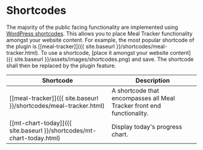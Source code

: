 # Shortcodes

The majority of the public facing functionality are implemented using [WordPress shortcodes](https://codex.wordpress.org/Shortcode_API). This allows you to place Meal Tracker functionality amongst your website content. For example, the most popular shortcode of the plugin is [[meal-tracker]]({{ site.baseurl }}/shortcodes/meal-tracker.html). To use a shortcode, [place it amongst your website content]({{ site.baseurl }}/assets/images/shortcodes.png) and save. The shortcode shall then be replaced by the plugin feature. 

|Shortcode|Description|    
|--|--|
|[[meal-tracker]]({{ site.baseurl }}/shortcodes/meal-tracker.html) |A shortcode that encompasses all Meal Tracker front end functionality.|   
|[[mt-chart-today]]({{ site.baseurl }}/shortcodes/mt-chart-today.html) |Display today's progress chart.|   
